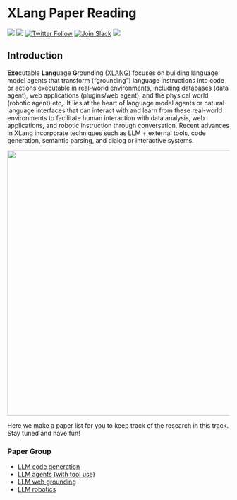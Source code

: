 # XLang Paper Reading
![](https://img.shields.io/github/last-commit/xlang-ai/xlang-paper-reading?color=green)
![](https://img.shields.io/badge/PRs-Welcome-red) 
[![Twitter Follow](https://img.shields.io/twitter/follow/XLangNLP)](https://twitter.com/XLangNLP)
[![Join Slack](https://img.shields.io/badge/Slack-join-blueviolet?logo=slack&amp)](https://join.slack.com/t/xlanggroup/shared_invite/zt-20zb8hxas-eKSGJrbzHiPmrADCDX3_rQ)
[![](https://dcbadge.vercel.app/api/server/4Gnw7eTEZR?compact=true&style=flat)](https://discord.gg/4Gnw7eTEZR)

## Introduction
**Exe**cutable **Lang**uage **G**rounding ([XLANG](https://xlang.ai)) focuses on building language model agents that transform (“grounding”) language instructions into code or actions executable in real-world environments, including databases (data agent), web applications (plugins/web agent), and the physical world (robotic agent) etc,. It lies at the heart of language model agents or natural language interfaces that can interact with and learn from these real-world environments to facilitate human interaction with data analysis, web applications, and robotic instruction through conversation. Recent advances in XLang incorporate techniques such as LLM + external tools, code generation, semantic parsing, and dialog or interactive systems.

<div align="center">
  <a href="https://xlang.ai">
    <img src="https://docs.xlang.ai/assets/images/xlang_overview-89a754ae588aaa568c2294058489ec18.jpg"  width="600" />
  </a>
</div>

Here we make a paper list for you to keep track of the research in this track. Stay tuned and have fun!

### Paper Group
- [LLM code generation](https://github.com/xlang-ai/xlang-paper-reading/blob/main/llm-code-generation.md)
- [LLM agents (with tool use)](https://github.com/xlang-ai/xlang-paper-reading/blob/main/llm-tool-use.md)
- [LLM web grounding](https://github.com/xlang-ai/xlang-paper-reading/blob/main/llm-web-grounding.md)
- [LLM robotics](https://github.com/xlang-ai/xlang-paper-reading/blob/main/llm-robotics-and-embodied-ai.md)

